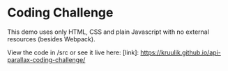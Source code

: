 # Coding Challenge

This demo uses only HTML, CSS and plain Javascript with no external resources (besides Webpack).

View the code in /src or see it live here: [link]: https://kruulik.github.io/api-parallax-coding-challenge/
